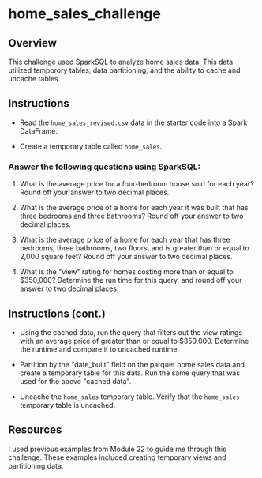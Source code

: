 # home_sales_challenge

## Overview
This challenge used SparkSQL to analyze home sales data. This data utilized temporory tables, data partitioning, and the ability to cache and uncache tables. 


## Instructions

* Read the `home_sales_revised.csv` data in the starter code into a Spark DataFrame.

* Create a temporary table called `home_sales`.

### Answer the following questions using SparkSQL:

   1. What is the average price for a four-bedroom house sold for each year? Round off your answer to two decimal places.

   2. What is the average price of a home for each year it was built that has three bedrooms and three bathrooms? Round off your answer to two decimal places.

   3. What is the average price of a home for each year that has three bedrooms, three bathrooms, two floors, and is greater than or equal to 2,000 square feet? Round off your answer to two decimal places.
  
   4. What is the "view" rating for homes costing more than or equal to $350,000? Determine the run time for this query, and round off your answer to two decimal places.
   

## Instructions (cont.)

* Using the cached data, run the query that filters out the view ratings with an average price of greater than or equal to $350,000. Determine the runtime and compare it to uncached runtime.

* Partition by the "date_built" field on the parquet home sales data and create a temporary table for this data. Run the same query that was used for the above "cached data".

* Uncache the `home_sales` temporary table. Verify that the `home_sales` temporary table is uncached.

## Resources
I used previous examples from Module 22 to guide me through this challenge. These examples included creating temporary views and partitioning data.
